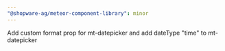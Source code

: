 ```yaml
---
"@shopware-ag/meteor-component-library": minor
---
```


Add custom format prop for mt-datepicker and add dateType "time" to mt-datepicker
